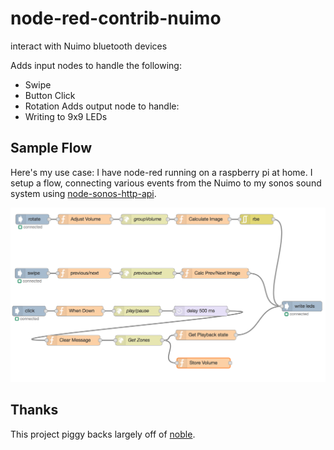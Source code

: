 # node-red-contrib-nuimo
interact with Nuimo bluetooth devices

Adds input nodes to handle the following:
- Swipe
- Button Click
- Rotation
Adds output node to handle:
- Writing to 9x9 LEDs

## Sample Flow
Here's my use case: I have node-red running on a raspberry pi at home. I setup a flow, connecting various events from the Nuimo to my sonos sound system using [node-sonos-http-api](https://github.com/jishi/node-sonos-http-api).

![alt text](flow1.png "Node-Red Flow")

## Thanks
This project piggy backs largely off of [noble](https://github.com/sandeepmistry/noble).
